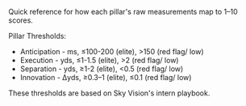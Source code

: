 Quick reference for how each pillar's raw measurements map to 1–10 scores.

Pillar Thresholds:
- Anticipation - ms, ≤100-200 (elite), >150 (red flag/ low)
- Execution - yds, ≤1-1.5 (elite), >2 (red flag/ low)
- Separation - yds, ≥1-2 (elite), <0.5 (red flag/ low)
- Innovation - Δyds, ≥0.3–1 (elite), ≤0.1 (red flag/ low)

These thresholds are based on Sky Vision's intern playbook. 
